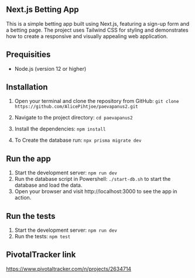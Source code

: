 ## Next.js Betting App

This is a simple betting app built using Next.js,
featuring a sign-up form and a betting page.
The project uses Tailwind CSS for styling and demonstrates
how to create a responsive and visually appealing web application.

## Prequisities

- Node.js (version 12 or higher)

## Installation

1. Open your terminal and clone the repository from GitHub:
`git clone https://github.com/AlicePihtjoe/paevapanus2.git`

2. Navigate to the project directory: `cd paevapanus2`
3. Install the dependencies: `npm install`
4. To Create the database run: `npx prisma migrate dev` 

## Run the app

1. Start the development server: `npm run dev`
2. Run the database script in Powershell: `./start-db.sh` to start the database and load the data.
3. Open your browser and visit http://localhost:3000 to see the app in action.

## Run the tests

1. Start the development server: `npm run dev`
2. Run the tests: `npm test`

## PivotalTracker link

https://www.pivotaltracker.com/n/projects/2634714





